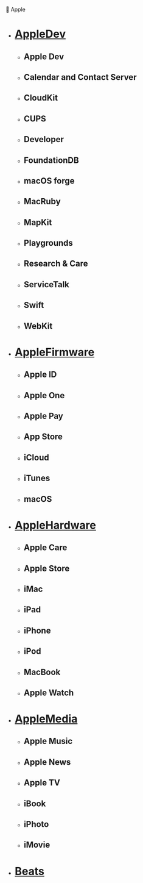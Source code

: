 🍎 Apple

- # [AppleDev](https://github.com/LM-Firefly/Rules/blob/master/Clash-RuleSet-Classical/Apple/AppleDev.yaml)

  - ## Apple Dev

  - ## Calendar and Contact Server

  - ## CloudKit

  - ## CUPS

  - ## Developer

  - ## FoundationDB

  - ## macOS forge

  - ## MacRuby

  - ## MapKit

  - ## Playgrounds

  - ## Research & Care

  - ## ServiceTalk

  - ## Swift

  - ## WebKit

- # [AppleFirmware](https://github.com/LM-Firefly/Rules/blob/master/Clash-RuleSet-Classical/Apple/AppleFirmware.yaml)

  - ## Apple ID

  - ## Apple One

  - ## Apple Pay

  - ## App Store

  - ## iCloud

  - ## iTunes

  - ## macOS

- # [AppleHardware](https://github.com/LM-Firefly/Rules/blob/master/Clash-RuleSet-Classical/Apple/AppleHardware.yaml)

  - ## Apple Care

  - ## Apple Store

  - ## iMac

  - ## iPad

  - ## iPhone

  - ## iPod

  - ## MacBook

  - ## Apple Watch

- # [AppleMedia](https://github.com/LM-Firefly/Rules/blob/master/Clash-RuleSet-Classical/Apple/AppleMedia.yaml)

  - ## Apple Music

  - ## Apple News

  - ## Apple TV

  - ## iBook

  - ## iPhoto

  - ## iMovie

- # [Beats](https://github.com/LM-Firefly/Rules/blob/master/Clash-RuleSet-Classical/Apple/Beats.yaml)
